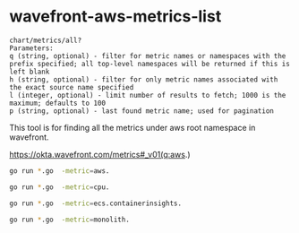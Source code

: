 # wavefront-aws-metrics-list

```
chart/metrics/all?
Parameters:
q (string, optional) - filter for metric names or namespaces with the prefix specified; all top-level namespaces will be returned if this is left blank
h (string, optional) - filter for only metric names associated with the exact source name specified
l (integer, optional) - limit number of results to fetch; 1000 is the maximum; defaults to 100
p (string, optional) - last found metric name; used for pagination
```

This tool is for finding all the metrics under aws root namespace in wavefront.

https://okta.wavefront.com/metrics#_v01(q:aws.)

```bash
go run *.go  -metric=aws.

go run *.go  -metric=cpu.

go run *.go  -metric=ecs.containerinsights.

go run *.go  -metric=monolith.
```